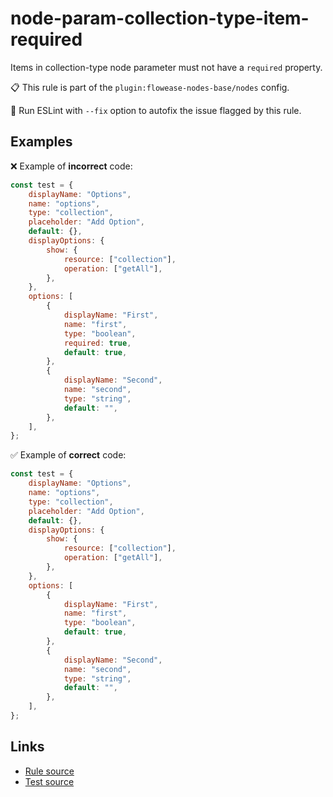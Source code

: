 [//]: # "File generated from a template. Do not edit this file directly."

# node-param-collection-type-item-required

Items in collection-type node parameter must not have a `required` property.

📋 This rule is part of the `plugin:flowease-nodes-base/nodes` config.

🔧 Run ESLint with `--fix` option to autofix the issue flagged by this rule.

## Examples

❌ Example of **incorrect** code:

```js
const test = {
	displayName: "Options",
	name: "options",
	type: "collection",
	placeholder: "Add Option",
	default: {},
	displayOptions: {
		show: {
			resource: ["collection"],
			operation: ["getAll"],
		},
	},
	options: [
		{
			displayName: "First",
			name: "first",
			type: "boolean",
			required: true,
			default: true,
		},
		{
			displayName: "Second",
			name: "second",
			type: "string",
			default: "",
		},
	],
};
```

✅ Example of **correct** code:

```js
const test = {
	displayName: "Options",
	name: "options",
	type: "collection",
	placeholder: "Add Option",
	default: {},
	displayOptions: {
		show: {
			resource: ["collection"],
			operation: ["getAll"],
		},
	},
	options: [
		{
			displayName: "First",
			name: "first",
			type: "boolean",
			default: true,
		},
		{
			displayName: "Second",
			name: "second",
			type: "string",
			default: "",
		},
	],
};
```

## Links

- [Rule source](../../lib/rules/node-param-collection-type-item-required.ts)
- [Test source](../../tests/node-param-collection-type-item-required.test.ts)
